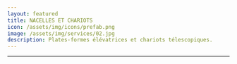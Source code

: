 ```yaml
---
layout: featured
title: NACELLES ET CHARIOTS
icon: /assets/img/icons/prefab.png
image: /assets/img/services/02.jpg
description: Plates-formes élévatrices et chariots télescopiques.
---
```


---
